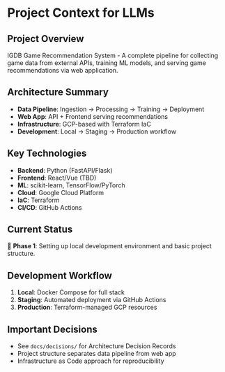 # Project Context for LLMs

## Project Overview
IGDB Game Recommendation System - A complete pipeline for collecting game data from external APIs, training ML models, and serving game recommendations via web application.

## Architecture Summary
- **Data Pipeline**: Ingestion → Processing → Training → Deployment
- **Web App**: API + Frontend serving recommendations
- **Infrastructure**: GCP-based with Terraform IaC
- **Development**: Local → Staging → Production workflow

## Key Technologies
- **Backend**: Python (FastAPI/Flask)
- **Frontend**: React/Vue (TBD)
- **ML**: scikit-learn, TensorFlow/PyTorch
- **Cloud**: Google Cloud Platform
- **IaC**: Terraform
- **CI/CD**: GitHub Actions

## Current Status
🚧 **Phase 1**: Setting up local development environment and basic project structure.

## Development Workflow
1. **Local**: Docker Compose for full stack
2. **Staging**: Automated deployment via GitHub Actions
3. **Production**: Terraform-managed GCP resources

## Important Decisions
- See `docs/decisions/` for Architecture Decision Records
- Project structure separates data pipeline from web app
- Infrastructure as Code approach for reproducibility
